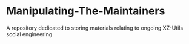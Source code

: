# Manipulating-The-Maintainers
A repository dedicated to storing materials relating to ongoing XZ-Utils social engineering
